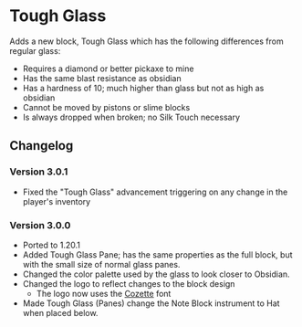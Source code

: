 # Tough Glass

Adds a new block, Tough Glass which has the following differences from regular glass:

* Requires a diamond or better pickaxe to mine
* Has the same blast resistance as obsidian
* Has a hardness of 10; much higher than glass but not as high as obsidian
* Cannot be moved by pistons or slime blocks
* Is always dropped when broken; no Silk Touch necessary

## Changelog

### Version 3.0.1

* Fixed the "Tough Glass" advancement triggering on any change in the player's inventory

### Version 3.0.0

* Ported to 1.20.1
* Added Tough Glass Pane; has the same properties as the full block, but with the small size of normal glass panes.
* Changed the color palette used by the glass to look closer to Obsidian.
* Changed the logo to reflect changes to the block design
  * The logo now uses the [Cozette](https://github.com/slavfox/Cozette) font
* Made Tough Glass (Panes) change the Note Block instrument to Hat when placed below.